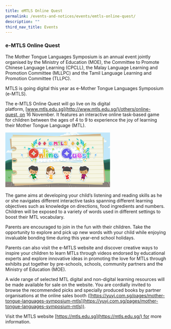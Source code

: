 ```yaml
---
title: eMTLS Online Quest
permalink: /events-and-notices/events/emtls-online-quest/
description: ""
third_nav_title: Events
---
```

### **e-MTLS Online Quest**
The Mother Tongue Languages Symposium is an annual event jointly organised by the Ministry of Education (MOE), the Committee to Promote Chinese Language Learning (CPCLL), the Malay Language Learning and Promotion Committee (MLLPC) and the Tamil Language Learning and Promotion Committee (TLLPC).

MTLS is going digital this year as e-Mother Tongue Languages Symposium (e-MTLS).

The e-MTLS Online Quest will go live on its digital platform, [www.mtls.edu.sg](http://www.mtls.edu.sg/)/others/online-quest, on 16 November. It features an interactive online task-based game for children between the ages of 4 to 9 to experience the joy of learning their Mother Tongue Language (MTL).

<img src="/images/e-mtls.png" style="width:65%">

The game aims at developing your child’s listening and reading skills as he or she navigates different interactive tasks spanning different learning objectives such as knowledge on directions, food ingredients and numbers. Children will be exposed to a variety of words used in different settings to boost their MTL vocabulary.  

Parents are encouraged to join in the fun with their children. Take the opportunity to explore and pick up new words with your child while enjoying invaluable bonding time during this year-end school holidays.

Parents can also visit the e-MTLS website and discover creative ways to inspire your children to learn MTLs through videos endorsed by educational experts and explore innovative ideas in promoting the love for MTLs through exhibits put together by pre-schools, schools, community partners and the Ministry of Education (MOE).

A wide range of selected MTL digital and non-digital learning resources will be made available for sale on the website. You are cordially invited to browse the recommended picks and specially produced books by partner organisations at the online sales booth ([https://yuyi.com.sg/pages/mother-tongue-languages-symposium-mtls](https://yuyi.com.sg/pages/mother-tongue-languages-symposium-mtls)).

Visit the MTLS website [https://mtls.edu.sg](https://mtls.edu.sg/) for more information.